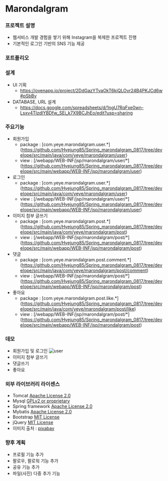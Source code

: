 # Marondalgram

### 프로젝트 설명
 - 웹서비스 개발 경험을 쌓기 위해 Instagram을 복제한 프로젝트 진행
 - 기본적인 로그인 기반의 SNS 기능 제공
 
### 포트폴리오

### 설계
 - UI 기획
   - https://ovenapp.io/project/2DdGazYTvaOkT6kiQLOvr24B4PKJCd6w#pSbBv
 - DATABASE, URL 설계
   - https://docs.google.com/spreadsheets/d/1ngU7RqFxe0wn-Lsxv4TIzdlYBDfw_SEi_k7X9BCJhEo/edit?usp=sharing 
 
### 주요기능
 - 회원가입
   - package : [com.yeye.marondalgram.user.*] (https://github.com/Hyejung85/Spring_marondalgram_0817/tree/develope/src/main/java/com/yeye/marondalgram/user)
   - view : [/webapp/WEB-INF/jsp/marondalgram/user/*] (https://github.com/Hyejung85/Spring_marondalgram_0817/tree/develope/src/main/webapp/WEB-INF/jsp/marondalgram/user)
 - 로그인
   - package : [com.yeye.marondalgram.user.*] (https://github.com/Hyejung85/Spring_marondalgram_0817/tree/develope/src/main/java/com/yeye/marondalgram/user)
   - view :  [/webapp/WEB-INF/jsp/marondalgram/user/*] (https://github.com/Hyejung85/Spring_marondalgram_0817/tree/develope/src/main/webapp/WEB-INF/jsp/marondalgram/user)
 - 이미지 첨부 글쓰기
   - package : [com.yeye.marondalgram.post.*] (https://github.com/Hyejung85/Spring_marondalgram_0817/tree/develope/src/main/java/com/yeye/marondalgram/post)
   - view :  [/webapp/WEB-INF/jsp/marondalgram/post/*] (https://github.com/Hyejung85/Spring_marondalgram_0817/tree/develope/src/main/webapp/WEB-INF/jsp/marondalgram/post)
 - 댓글
   - package : [com.yeye.marondalgram.post.comment.*] (https://github.com/Hyejung85/Spring_marondalgram_0817/tree/develope/src/main/java/com/yeye/marondalgram/post/comment)
   - view : [/webapp/WEB-INF/jsp/marondalgram/post/*] (https://github.com/Hyejung85/Spring_marondalgram_0817/tree/develope/src/main/webapp/WEB-INF/jsp/marondalgram/post)
 - 좋아요
   - package : [com.yeye.marondalgram.post.like.*] (https://github.com/Hyejung85/Spring_marondalgram_0817/tree/develope/src/main/java/com/yeye/marondalgram/post/like)
   - view : [/webapp/WEB-INF/jsp/marondalgram/post/*] (https://github.com/Hyejung85/Spring_marondalgram_0817/tree/develope/src/main/webapp/WEB-INF/jsp/marondalgram/post)

### 데모
 - 회원가입 및 로그인
   ![user](https://user-images.githubusercontent.com/86756576/132374309-a98aef39-bab5-4b28-a375-1efe1c892053.gif)
 - 이미지 첨부 글쓰기
 - 댓글쓰기
 - 좋아요

### 외부 라이브러리 라이센스
 - Tomcat [Apache License 2.0](https://www.apache.org/licenses/LICENSE-2.0) 
 - Mysql [GPLv2 or proprietary](https://www.gnu.org/licenses/gpl-3.0.html)
 - Spring framework [Apache License 2.0](https://www.apache.org/licenses/LICENSE-2.0)  
 - Mybatis [Apache License 2.0](https://www.apache.org/licenses/LICENSE-2.0)
 - Bootstrap [MIT License](https://opensource.org/licenses/MIT)
 - jQuery [MIT License](https://opensource.org/licenses/MIT)
 - 이미지 출처 : [pixabay](https://pixabay.com/ko/)
 
 ### 향후 계획
  - 프로필 기능 추가
  - 팔로우, 팔로워 기능 추가
  - 공유 기능 추가
  - 파일(사진) 다중 추가 기능


